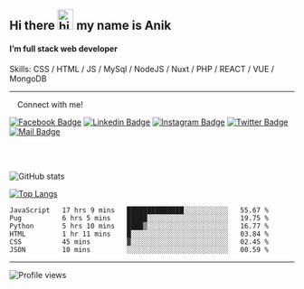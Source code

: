 ## Hi there <img src="https://user-images.githubusercontent.com/1303154/88677602-1635ba80-d120-11ea-84d8-d263ba5fc3c0.gif" width="28px" height="36" alt="hi"> my name is Anik

#### I’m full stack web developer

Skills:  CSS / HTML / JS / MySql / NodeJS / Nuxt / PHP / REACT / VUE / MongoDB


---

&emsp;Connect with me!

<a href="https://www.facebook.com/anik.aritro" target="_blank">![Facebook Badge](https://img.shields.io/badge/Facebook-1877F2?style=for-the-badge&logo=facebook&logoColor=white)</a> [![Linkedin Badge](https://img.shields.io/badge/LinkedIn-0077B5?style=for-the-badge&logo=linkedin&logoColor=white)](https://www.linkedin.com/in/anik-hossain-dev) [![Instagram Badge](https://img.shields.io/badge/Instagram-E4405F?style=for-the-badge&logo=instagram&logoColor=white)](https://www.instagram.com/aritro.anik) [![Twitter Badge](https://img.shields.io/badge/Twitter-1DA1F2?style=for-the-badge&logo=twitter&logoColor=white)](https://twitter.com/AritroAnik) [![Mail Badge](https://img.shields.io/badge/Gmail-D14836?style=for-the-badge&logo=gmail&logoColor=white)](mailto:anik.wdev@gmail.com)

</br>
</br>


![GitHub stats](https://github-readme-stats.vercel.app/api?username=anik-hossain&show_icons=true&theme=monokai)

[![Top Langs](https://github-readme-stats.vercel.app/api/top-langs/?username=anik-hossain&layout=compact&theme=monokai)](https://github.com/anik-hossain)

<!--START_SECTION:waka-->

```text
JavaScript   17 hrs 9 mins   ██████████████░░░░░░░░░░░   55.67 %
Pug          6 hrs 5 mins    █████░░░░░░░░░░░░░░░░░░░░   19.75 %
Python       5 hrs 10 mins   ████▒░░░░░░░░░░░░░░░░░░░░   16.77 %
HTML         1 hr 11 mins    █░░░░░░░░░░░░░░░░░░░░░░░░   03.84 %
CSS          45 mins         ▓░░░░░░░░░░░░░░░░░░░░░░░░   02.45 %
JSON         10 mins         ░░░░░░░░░░░░░░░░░░░░░░░░░   00.59 %
```

<!--END_SECTION:waka-->
---

![Profile views](https://gpvc.arturio.dev/anik-hossain)  
